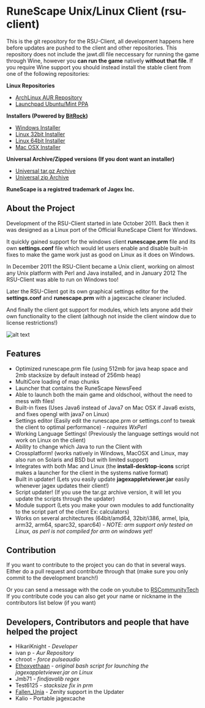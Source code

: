 RuneScape Unix/Linux Client (rsu-client)
==========

This is the git repository for the RSU-Client, all development happens
here before updates are pushed to the client and other repositories.
This repository does not include the jawt.dll file neccessary for running
the game through Wine, however you __can run the game__ natively __without that file__.
If you require Wine support you should instead install the stable client
from one of the following repositories:

__Linux Repositories__
* [ArchLinux AUR Repository](https://aur.archlinux.org/packages.php?ID=59362 "ArchLinux AUR Repository")
* [Launchpad Ubuntu/Mint PPA](https://launchpad.net/~hikariknight/+archive/unix-runescape-client/ "Launchpad PPA")

__Installers (Powered by [BitRock](http://bitrock.com/))__
* [Windows Installer](https://dl.dropbox.com/u/11631899/RSU/RSU-windows-installer.exe "Windows Installer")
* [Linux 32bit Installer](https://dl.dropbox.com/u/11631899/RSU/RSU-linux-installer.run.zip "Linux 32bit Installer")
* [Linux 64bit Installer](https://dl.dropbox.com/u/11631899/RSU/RSU-linux-x64-installer.run.zip "Linux 64bit Installer")
* [Mac OSX Installer](https://dl.dropbox.com/u/11631899/RSU/RSU-osx-installer.app.zip "Mac OSX Installer")

__Universal Archive/Zipped versions (If you dont want an installer)__
* [Universal tar.gz Archive](https://github.com/HikariKnight/rsu-client/archive/master.tar.gz "Universal tar.gz Archive")
* [Universal zip Archive](https://github.com/HikariKnight/rsu-client/archive/master.zip "Universal zip Archive")

__RuneScape is a registred trademark of Jagex Inc.__


About the Project
----------
Development of the RSU-Client started in late October 2011.
Back then it was designed as a Linux port of the
Official RuneScape Client for Windows.

It quickly gained support for the windows client __runescape.prm__ file
and its own __settings.conf__ file which would let users enable and disable
built-in fixes to make the game work just as good on Linux as it does on
Windows.

In December 2011 the RSU-Client became a Unix client, working on almost
any Unix platform with Perl and Java installed, and in January 2012
The RSU-Client was able to run on Windows too!

Later the RSU-Client got its own graphical settings editor for the
__settings.conf__ and __runescape.prm__ with a jagexcache cleaner included.

And finally the client got support for modules, which lets anyone
add their own functionality to the client
(although not inside the client window due to license restrictions!)

![alt text](http://i.imgur.com/TEEvPZD.png "RSU Client Launcher Window")


Features
----------
* Optimized runescape.prm file (using 512mb for java heap space and 2mb stacksize by default instead of 256mb heap)
* MultiCore loading of map chunks
* Launcher that contains the RuneScape NewsFeed
* Able to launch both the main game and oldschool, without the need to mess with files!
* Built-in fixes (Uses Java6 instead of Java7 on Mac OSX if Java6 exists, and fixes opengl with java7 on Linux)
* Settings editor (Easily edit the runescape.prm or settings.conf to tweak the client to optimal performance) - _requires WxPerl_
* Working Language Settings! (Previously the language settings would not work on Linux on the client)
* Ability to change which Java to run the Client with
* Crossplatform! (works natively in Windows, MacOSX and Linux, may also run on Solaris and BSD but with limited support)
* Integrates with both Mac and Linux (the __install-desktop-icons__ script makes a launcher for the client in the systems native format)
* Built in updater! (Lets you easily update __jagexappletviewer.jar__ easily whenever jagex updates their client!)
* Script updater! (If you use the tar.gz archive version, it will let you update the scripts through the updater)
* Module support (Lets you make your own modules to add functionality to the script part of the client Ex: calculators)
* Works on several architectures (64bit/amd64, 32bit/i386, armel, lpia, arm32, arm64, sparc32, sparc64) - _NOTE: arm support only tested on Linux, as perl is not compiled for arm on windows yet!_


Contribution
-----------
If you want to contribute to the project you can do that in several ways.
Either do a pull request and contribute through that (make sure you only commit to the development branch!)

Or you can send a message with the code on youtube to [RSCommunityTech](http://www.youtube.com/user/RSCommunityTech)
If you contribute code you can also get your name or nickname in the contributors list below (if you want)

Developers, Contributors and people that have helped the project
-----------
* HikariKnight - _Developer_
* ivan p - _Aur Repository_
* chroot - _force pulseaudio_
* [Ethoxyethaan](https://github.com/Ethoxyethaan) - _original bash script for launching the jagexappletviewer.jar on Linux_
* Jmb71 - _findjavalib regex_
* Test6125 - _stacksize fix in prm_
* [Fallen_Unia](https://github.com/Unia) - Zenity support in the Updater
* Kalio - Portable jagexcache